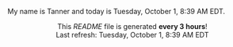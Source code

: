 My name is Tanner and today is Tuesday, October 1, 8:39 AM EDT.

<p align="center">This <i>README</i> file is generated <b>every 3 hours</b>!</br>Last refresh: Tuesday, October 1, 8:39 AM EDT<br /></p>
